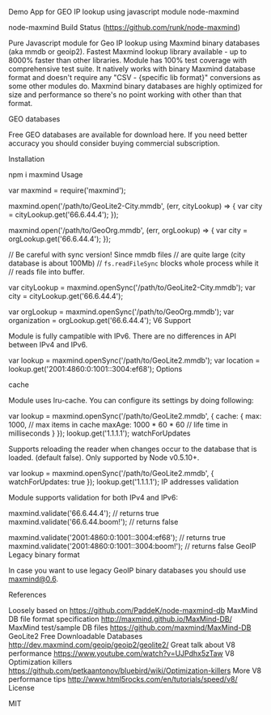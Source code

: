 Demo App for GEO IP lookup using javascript module node-maxmind


node-maxmind Build Status
(https://github.com/runk/node-maxmind)

Pure Javascript module for Geo IP lookup using Maxmind binary databases (aka mmdb or geoip2). Fastest Maxmind lookup library available - up to 8000% faster than other libraries. Module has 100% test coverage with comprehensive test suite. It natively works with binary Maxmind database format and doesn't require any "CSV - {specific lib format}" conversions as some other modules do. Maxmind binary databases are highly optimized for size and performance so there's no point working with other than that format.

GEO databases

Free GEO databases are available for download here. If you need better accuracy you should consider buying commercial subscription.

Installation

npm i maxmind
Usage

var maxmind = require('maxmind');

maxmind.open('/path/to/GeoLite2-City.mmdb', (err, cityLookup) => {
  var city = cityLookup.get('66.6.44.4');
});

maxmind.open('/path/to/GeoOrg.mmdb', (err, orgLookup) => {
  var city = orgLookup.get('66.6.44.4');
});

// Be careful with sync version! Since mmdb files
// are quite large (city database is about 100Mb)
// `fs.readFileSync` blocks whole process while it
// reads file into buffer.

var cityLookup = maxmind.openSync('/path/to/GeoLite2-City.mmdb');
var city = cityLookup.get('66.6.44.4');

var orgLookup = maxmind.openSync('/path/to/GeoOrg.mmdb');
var organization = orgLookup.get('66.6.44.4');
V6 Support

Module is fully campatible with IPv6. There are no differences in API between IPv4 and IPv6.

var lookup = maxmind.openSync('/path/to/GeoLite2.mmdb');
var location = lookup.get('2001:4860:0:1001::3004:ef68');
Options

cache

Module uses lru-cache. You can configure its settings by doing following:

var lookup = maxmind.openSync('/path/to/GeoLite2.mmdb', {
  cache: {
    max: 1000, // max items in cache
    maxAge: 1000 * 60 * 60 // life time in milliseconds
  }
});
lookup.get('1.1.1.1');
watchForUpdates

Supports reloading the reader when changes occur to the database that is loaded. (default false). Only supported by Node v0.5.10+.

var lookup = maxmind.openSync('/path/to/GeoLite2.mmdb', { watchForUpdates: true });
lookup.get('1.1.1.1');
IP addresses validation

Module supports validation for both IPv4 and IPv6:

maxmind.validate('66.6.44.4'); // returns true
maxmind.validate('66.6.44.boom!'); // returns false

maxmind.validate('2001:4860:0:1001::3004:ef68'); // returns true
maxmind.validate('2001:4860:0:1001::3004:boom!'); // returns false
GeoIP Legacy binary format

In case you want to use legacy GeoIP binary databases you should use maxmind@0.6.

References

Loosely based on https://github.com/PaddeK/node-maxmind-db
MaxMind DB file format specification http://maxmind.github.io/MaxMind-DB/
MaxMind test/sample DB files https://github.com/maxmind/MaxMind-DB
GeoLite2 Free Downloadable Databases http://dev.maxmind.com/geoip/geoip2/geolite2/
Great talk about V8 performance https://www.youtube.com/watch?v=UJPdhx5zTaw
V8 Optimization killers https://github.com/petkaantonov/bluebird/wiki/Optimization-killers
More V8 performance tips http://www.html5rocks.com/en/tutorials/speed/v8/
License

MIT

